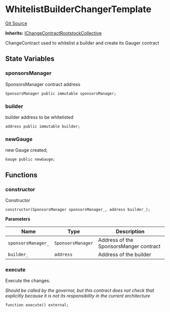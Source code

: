 # WhitelistBuilderChangerTemplate

[Git Source](https://github.com/RootstockCollective/collective-rewards-sc/blob/14b7e2ea53e1a8ed6cfeed541bfbce82f4af7661/src/governance/changerTemplates/WhitelistBuilderChangerTemplate.sol)

**Inherits:**
[IChangeContractRootstockCollective](/src/interfaces/IChangeContractRootstockCollective.sol/interface.IChangeContractRootstockCollective.md)

ChangeContract used to whitelist a builder and create its Gauger contract

## State Variables

### sponsorsManager

SponsorsManager contract address

```solidity
SponsorsManager public immutable sponsorsManager;
```

### builder

builder address to be whitelisted

```solidity
address public immutable builder;
```

### newGauge

new Gauge created;

```solidity
Gauge public newGauge;
```

## Functions

### constructor

Constructor

```solidity
constructor(SponsorsManager sponsorsManager_, address builder_);
```

**Parameters**

| Name               | Type              | Description                            |
| ------------------ | ----------------- | -------------------------------------- |
| `sponsorsManager_` | `SponsorsManager` | Address of the SponsorsManger contract |
| `builder_`         | `address`         | Address of the builder                 |

### execute

Execute the changes.

_Should be called by the governor, but this contract does not check that explicitly because it is not its responsibility
in the current architecture_

```solidity
function execute() external;
```
